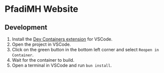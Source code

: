 # PfadiMH Website

## Development

1. Install the [Dev Containers extension](https://marketplace.visualstudio.com/items?itemName=ms-vscode-remote.remote-containers) for VSCode.
2. Open the project in VSCode.
3. Click on the green button in the bottom left corner and select `Reopen in Container`.
4. Wait for the container to build.
5. Open a terminal in VSCode and run `bun install`.
